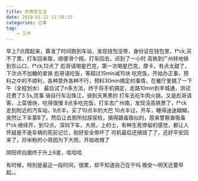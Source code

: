 ```yaml
---
title: 非典型生活
date: 2019-01-22 11:58:15
categories: 记事
tag:
	- 工作
---
```


早上7点爬起来，算准了时间跑到车站，发现钱包没带，身份证在钱包里，f\*ck,买不了票，打车回来取，顺便滑个翔，打车回去，迟到了一小时
高铁到广州转地铁到东山口，f\*ck,12点了
彪哥请喝星巴克，第一次喝星巴克，摩卡，有点太甜了，下次点不加糖的拿铁
彪哥请吃饭，等超过15min减15块
吃完饭，开始办正事，预料之中的不顺利，各种意外各种不行，预料30min搞定的事情，在餐厅里搞了一下午（全程划水）
最后试了n多方法，终于将手机搞定，走路10min到羊城通，测试花费了3 5s,完事
骑自行车沿珠江，骑到天黑黑的
打车去吃牛肉火锅，又是彪哥请客，上菜很快，吃得很慢
8点多吃完饭，打车去广州南，发现没高铁票了，f\*ck
走到附近的汽车站，9点半，买了10点半的大巴
10点半过，开车，睡得迷迷糊糊，突然让下车蒙B了。然后让去厕所拉尿尿检，搞得跟毒贩似的，原来警察查吸毒f\*ck
继续开，到12点，深圳下车，大雨，上的士，有种生死停留的感觉，都让人怀疑是不是车祸的死前记忆，刚好安全带坏了
司机最后还搞错了了，还好平安回来了，炒米粉的小哥因为下大雨，开始收摊了


阴阳师白狼终于升上6星，哇哈哈

有时候，特别是最近一段时间，很累，却不知道自己在干吗
晚安～明天还要早起。。
